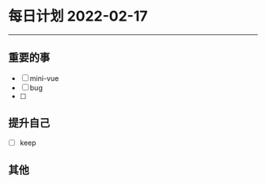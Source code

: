 #  每日计划 2022-02-17
---
## 重要的事
- [ ]  mini-vue
- [ ]  bug
- [ ]  



## 提升自己
- [ ]  keep
  



## 其他








